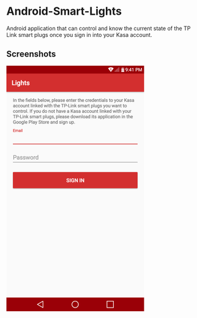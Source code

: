 # Android-Smart-Lights
Android application that can control and know the current state of the TP Link smart plugs once you sign in into your Kasa account.

## Screenshots

![Main](https://raw.githubusercontent.com/BenJeau/Android-Smart-Lights/master/screenshots/MainFull.png)